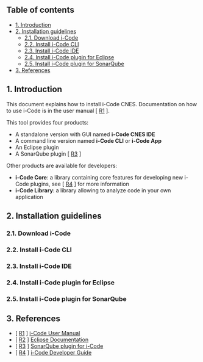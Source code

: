 ## Table of contents
+ [1. Introduction](#1-introduction)
+ [2. Installation guidelines](#2-installation-guidelines)
  + [2.1. Download i-Code](#21-download-i-code)
  + [2.2. Install i-Code CLI](#22-install-i-code-cli)
  + [2.3. Install i-Code IDE](#23-intall-i-code-ide)
  + [2.4. Install i-Code plugin for Eclipse](#24-install-i-code-plugin-for-eclipse)
  + [2.5. Install i-Code plugin for SonarQube](#25-install-i-code-plugin-for-sonarqube)
+ [3. References](#3-references)

## 1. Introduction

This document explains how to install i-Code CNES. Documentation on how to use i-Code is in the user manual [ [R1] ].

This tool provides four products:
+ A standalone version with GUI named **i-Code CNES IDE**
+ A command line version named **i-Code CLI** or **i-Code App**
+ An Eclipse plugin
+ A SonarQube plugin [ [R3] ]

Other products are available for developers:
+ **i-Code Core**: a library containing core features for developing new i-Code plugins, see [ [R4] ] for more information
+ **i-Code Library**: a library allowing to analyze code in your own application

## 2. Installation guidelines
### 2.1. Download i-Code
### 2.2. Install i-Code CLI
### 2.3. Install i-Code IDE
### 2.4. Install i-Code plugin for Eclipse
### 2.5. Install i-Code plugin for SonarQube

## 3. References
[R1]: #3-references
[R2]: #3-references
[R3]: #3-references
[R4]: #3-references

+ [ [R1] ] [i-Code User Manual](http://www.eclipse.org/documentation/)
+ [ [R2] ] [Eclipse Documentation](http://www.eclipse.org/documentation/)
+ [ [R3] ] [SonarQube plugin for i-Code](https://github.com/lequal/sonar-icode-cnes-plugin)
+ [ [R4] ] [i-Code Developer Guide](https://github.com/lequal/icode-custom-plugin-example/wiki)